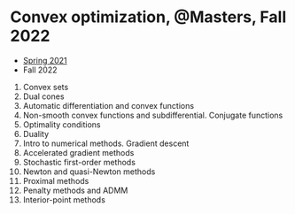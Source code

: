 # Convex optimization, @Masters, Fall 2022

- [Spring 2021](./Spring2021/)
- Fall 2022

1. Convex sets
2. Dual cones
3. Automatic differentiation and convex functions
4. Non-smooth convex functions and subdifferential. Conjugate functions
6. Optimality conditions
7. Duality
8. Intro to numerical methods. Gradient descent
9. Accelerated gradient methods
10. Stochastic first-order methods
11. Newton and quasi-Newton methods
12. Proximal methods
13. Penalty methods and ADMM
14. Interior-point methods

